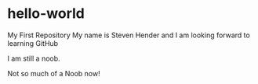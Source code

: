 # hello-world
My First Repository
My name is Steven Hender and I am looking forward to learning GitHub

I am still a noob.

Not so much of a Noob now!
